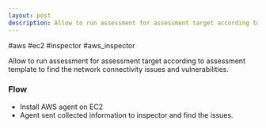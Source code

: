 ```yaml
---
layout: post
description: Allow to run assessment for assessment target according to assessment template to find the network connectivity issues and vulnerabilities
---
```


#aws #ec2 #inspector #aws_inspector 

Allow to run assessment for assessment target according to assessment template to find the network connectivity issues and vulnerabilities. 

### Flow
- Install AWS agent on EC2
- Agent sent collected information to inspector and find the issues.